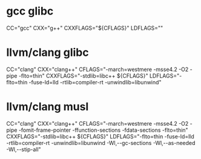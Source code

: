 # gcc glibc
CC="gcc"
CXX="g++"
CXXFLAGS="${CFLAGS}"
LDFLAGS=""

# llvm/clang glibc
CC="clang"
CXX="clang++"
CFLAGS="-march=westmere -msse4.2 -O2 -pipe -flto=thin"
CXXFLAGS="-stdlib=libc++ ${CFLAGS}"
LDFLAGS="-flto=thin -fuse-ld=lld -rtlib=compiler-rt -unwindlib=libunwind"

# llvm/clang musl
CC="clang"
CXX="clang++"
CFLAGS="-march=westmere -msse4.2 -O2 -pipe -fomit-frame-pointer -ffunction-sections -fdata-sections -flto=thin"
CXXFLAGS="-stdlib=libc++ ${CFLAGS}"
LDFLAGS="-flto=thin -fuse-ld=lld -rtlib=compiler-rt -unwindlib=libunwind -Wl,--gc-sections -Wl,--as-needed -Wl,--stip-all"
